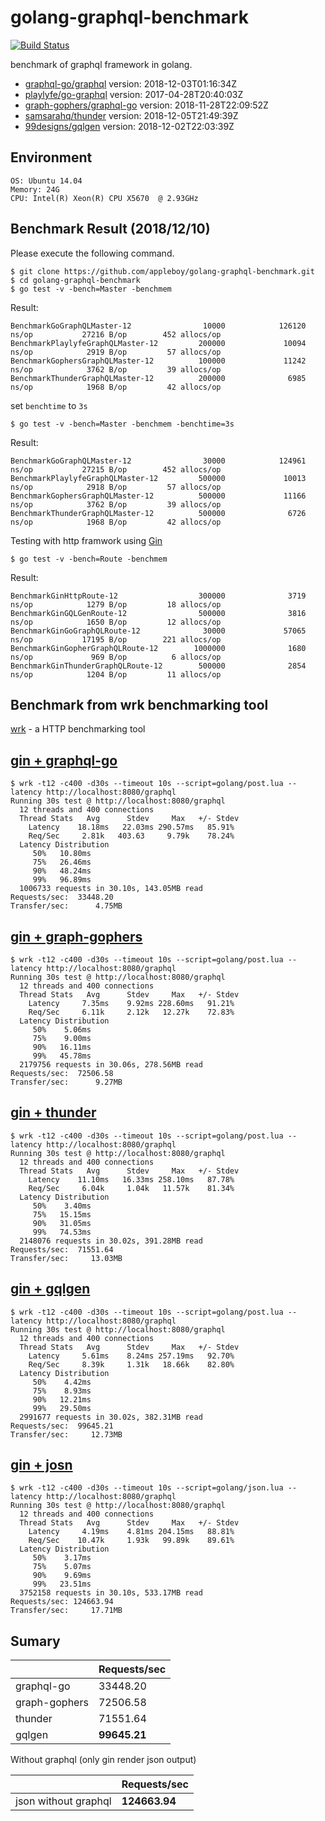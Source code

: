 # golang-graphql-benchmark

[![Build Status](https://cloud.drone.io/api/badges/appleboy/golang-graphql-benchmark/status.svg)](https://cloud.drone.io/appleboy/golang-graphql-benchmark)

benchmark of graphql framework in golang.

* [graphql-go/graphql](https://github.com/graphql-go/graphql) version: 2018-12-03T01:16:34Z
* [playlyfe/go-graphql](https://github.com/playlyfe/go-graphql) version: 2017-04-28T20:40:03Z
* [graph-gophers/graphql-go](https://github.com/graph-gophers/graphql-go) version: 2018-11-28T22:09:52Z
* [samsarahq/thunder](https://github.com/samsarahq/thunder) version: 2018-12-05T21:49:39Z
* [99designs/gqlgen](https://github.com/99designs/gqlgen) version: 2018-12-02T22:03:39Z

## Environment

```
OS: Ubuntu 14.04
Memory: 24G
CPU: Intel(R) Xeon(R) CPU X5670  @ 2.93GHz
```

## Benchmark Result (2018/12/10)

Please execute the following command.

```
$ git clone https://github.com/appleboy/golang-graphql-benchmark.git
$ cd golang-graphql-benchmark
$ go test -v -bench=Master -benchmem
```

Result:

```
BenchmarkGoGraphQLMaster-12                10000            126120 ns/op           27216 B/op        452 allocs/op
BenchmarkPlaylyfeGraphQLMaster-12         200000             10094 ns/op            2919 B/op         57 allocs/op
BenchmarkGophersGraphQLMaster-12          100000             11242 ns/op            3762 B/op         39 allocs/op
BenchmarkThunderGraphQLMaster-12          200000              6985 ns/op            1968 B/op         42 allocs/op
```

set `benchtime` to `3s`

```
$ go test -v -bench=Master -benchmem -benchtime=3s
```

Result: 

```
BenchmarkGoGraphQLMaster-12                30000            124961 ns/op           27215 B/op        452 allocs/op
BenchmarkPlaylyfeGraphQLMaster-12         500000             10013 ns/op            2918 B/op         57 allocs/op
BenchmarkGophersGraphQLMaster-12          500000             11166 ns/op            3762 B/op         39 allocs/op
BenchmarkThunderGraphQLMaster-12          500000              6726 ns/op            1968 B/op         42 allocs/op
```

Testing with http framwork using [Gin](https://github.com/gin-gonic/gin)

```
$ go test -v -bench=Route -benchmem
```

Result:

```
BenchmarkGinHttpRoute-12                  300000              3719 ns/op            1279 B/op         18 allocs/op
BenchmarkGinGQLGenRoute-12                500000              3816 ns/op            1650 B/op         12 allocs/op
BenchmarkGinGoGraphQLRoute-12              30000             57065 ns/op           17195 B/op        221 allocs/op
BenchmarkGinGopherGraphQLRoute-12        1000000              1680 ns/op             969 B/op          6 allocs/op
BenchmarkGinThunderGraphQLRoute-12        500000              2854 ns/op            1204 B/op         11 allocs/op
```

## Benchmark from wrk benchmarking tool

[wrk](https://github.com/wg/wrk) - a HTTP benchmarking tool

### 

## [gin + graphql-go](golang/graphql-go)

```
$ wrk -t12 -c400 -d30s --timeout 10s --script=golang/post.lua --latency http://localhost:8080/graphql
Running 30s test @ http://localhost:8080/graphql
  12 threads and 400 connections
  Thread Stats   Avg      Stdev     Max   +/- Stdev
    Latency    18.18ms   22.03ms 290.57ms   85.91%
    Req/Sec     2.81k   403.63     9.79k    78.24%
  Latency Distribution
     50%   10.80ms
     75%   26.46ms
     90%   48.24ms
     99%   96.89ms
  1006733 requests in 30.10s, 143.05MB read
Requests/sec:  33448.20
Transfer/sec:      4.75MB
```

## [gin + graph-gophers](golang/graph-gophers)

```
$ wrk -t12 -c400 -d30s --timeout 10s --script=golang/post.lua --latency http://localhost:8080/graphql
Running 30s test @ http://localhost:8080/graphql
  12 threads and 400 connections
  Thread Stats   Avg      Stdev     Max   +/- Stdev
    Latency     7.35ms    9.92ms 228.60ms   91.21%
    Req/Sec     6.11k     2.12k   12.27k    72.83%
  Latency Distribution
     50%    5.06ms
     75%    9.00ms
     90%   16.11ms
     99%   45.78ms
  2179756 requests in 30.06s, 278.56MB read
Requests/sec:  72506.58
Transfer/sec:      9.27MB
```

## [gin + thunder](golang/thunder)

```
$ wrk -t12 -c400 -d30s --timeout 10s --script=golang/post.lua --latency http://localhost:8080/graphql
Running 30s test @ http://localhost:8080/graphql
  12 threads and 400 connections
  Thread Stats   Avg      Stdev     Max   +/- Stdev
    Latency    11.10ms   16.33ms 258.10ms   87.78%
    Req/Sec     6.04k     1.04k   11.57k    81.34%
  Latency Distribution
     50%    3.40ms
     75%   15.15ms
     90%   31.05ms
     99%   74.53ms
  2148076 requests in 30.02s, 391.28MB read
Requests/sec:  71551.64
Transfer/sec:     13.03MB
```

## [gin + gqlgen](golang/gqlgen)

```
$ wrk -t12 -c400 -d30s --timeout 10s --script=golang/post.lua --latency http://localhost:8080/graphql
Running 30s test @ http://localhost:8080/graphql
  12 threads and 400 connections
  Thread Stats   Avg      Stdev     Max   +/- Stdev
    Latency     5.61ms    8.24ms 257.19ms   92.70%
    Req/Sec     8.39k     1.31k   18.66k    82.80%
  Latency Distribution
     50%    4.42ms
     75%    8.93ms
     90%   12.21ms
     99%   29.50ms
  2991677 requests in 30.02s, 382.31MB read
Requests/sec:  99645.21
Transfer/sec:     12.73MB
```

## [gin + josn](golang/gin-json)

```
$ wrk -t12 -c400 -d30s --timeout 10s --script=golang/json.lua --latency http://localhost:8080/graphql
Running 30s test @ http://localhost:8080/graphql
  12 threads and 400 connections
  Thread Stats   Avg      Stdev     Max   +/- Stdev
    Latency     4.19ms    4.81ms 204.15ms   88.81%
    Req/Sec    10.47k     1.93k   99.89k    89.61%
  Latency Distribution
     50%    3.17ms
     75%    5.07ms
     90%    9.69ms
     99%   23.51ms
  3752158 requests in 30.10s, 533.17MB read
Requests/sec: 124663.94
Transfer/sec:     17.71MB
```

## Sumary

|                   | Requests/sec |
| ----------------- | ------------ |
| graphql-go        | 33448.20     |
| graph-gophers     | 72506.58     |
| thunder           | 71551.64     |
| gqlgen            | **99645.21** |

Without graphql (only gin render json output)

|                      | Requests/sec  |
| -------------------- | ------------- |
| json without graphql | **124663.94** |
